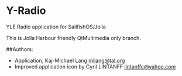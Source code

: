 # Y-Radio

YLE Radio application for SailfishOS/Jolla

This is Jolla Harbour friendly QtMultimedia only branch.

##Authors:

* Application, Kaj-Michael Lang <milang@tal.org>
* Improved application icon by Cyril LINTANFF <lintanffc@yahoo.com>
